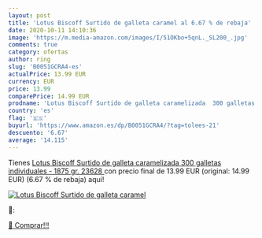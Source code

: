 ```yaml
---
layout: post
title: 'Lotus Biscoff Surtido de galleta caramel al 6.67 % de rebaja'
date: 2020-10-11 14:10:36
image: 'https://m.media-amazon.com/images/I/51OKbo+5qnL._SL200_.jpg'
comments: true
category: ofertas
author: ring
slug: 'B0051GCRA4-es'
actualPrice: 13.99 EUR
currency: EUR
price: 13.99
comparePrice: 14.99 EUR
prodname: 'Lotus Biscoff Surtido de galleta caramelizada  300 galletas individuales  - 1875 gr.  23628 '
country: 'es'
flag: '🇪🇸'
buyurl: 'https://www.amazon.es/dp/B0051GCRA4/?tag=tolees-21'
descuento: '6.67'
average: '14.115'
---
```


Tienes [Lotus Biscoff Surtido de galleta caramelizada  300 galletas individuales  - 1875 gr.  23628 ](https://www.amazon.es/dp/B0051GCRA4/?tag=tolees-21) con precio final de  13.99 EUR (original: 14.99 EUR) (6.67 %  de rebaja) aqui!

[![Lotus Biscoff Surtido de galleta caramel](https://m.media-amazon.com/images/I/51OKbo+5qnL._SL200_.jpg)](https://www.amazon.es/dp/B0051GCRA4/?tag=tolees-21)

🔎:


[🛒 Comprar!!!](https://www.amazon.es/dp/B0051GCRA4/?tag=tolees-21)
